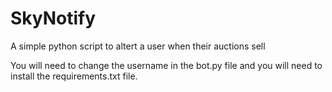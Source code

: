 # SkyNotify
 A simple python script to altert a user when their auctions sell

You will need to change the username in the bot.py file and you will need to install the requirements.txt file.
